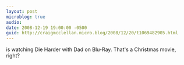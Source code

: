 ```yaml
---
layout: post
microblog: true
audio: 
date: 2008-12-19 19:00:00 -0500
guid: http://craigmcclellan.micro.blog/2008/12/20/t1069482905.html
---
```

is watching Die Harder with Dad on Blu-Ray.  That's a Christmas movie, right?
